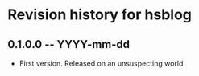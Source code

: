 # Revision history for hsblog

## 0.1.0.0 -- YYYY-mm-dd

* First version. Released on an unsuspecting world.
